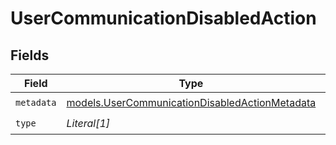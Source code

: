 # UserCommunicationDisabledAction


## Fields

| Field                                                                                                  | Type                                                                                                   | Required                                                                                               | Description                                                                                            |
| ------------------------------------------------------------------------------------------------------ | ------------------------------------------------------------------------------------------------------ | ------------------------------------------------------------------------------------------------------ | ------------------------------------------------------------------------------------------------------ |
| `metadata`                                                                                             | [models.UserCommunicationDisabledActionMetadata](../models/usercommunicationdisabledactionmetadata.md) | :heavy_check_mark:                                                                                     | N/A                                                                                                    |
| `type`                                                                                                 | *Literal[1]*                                                                                           | :heavy_check_mark:                                                                                     | N/A                                                                                                    |